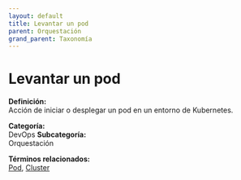 ```yaml
---
layout: default
title: Levantar un pod
parent: Orquestación
grand_parent: Taxonomía
---
```


# Levantar un pod

**Definición:**  
Acción de iniciar o desplegar un pod en un entorno de Kubernetes.

**Categoría:**  
DevOps 
**Subcategoría:**  
Orquestación

**Términos relacionados:**  
[Pod](https://maleniski.github.io/diccionario-angl-tec-mx/docs/taxonomia/devops/orquestación/pod.html), [Cluster](https://maleniski.github.io/diccionario-angl-tec-mx/docs/taxonomia/devops/orquestación/cluster.html)

